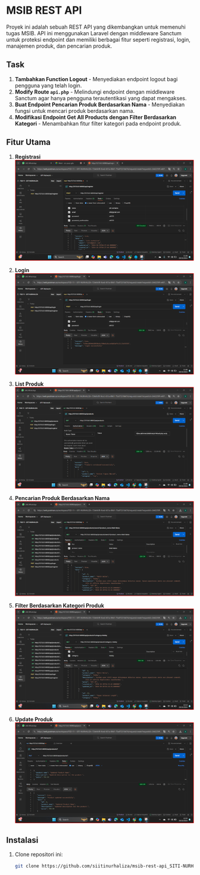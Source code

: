 # MSIB REST API

Proyek ini adalah sebuah REST API yang dikembangkan untuk memenuhi tugas MSIB. API ini menggunakan Laravel dengan middleware Sanctum untuk proteksi endpoint dan memiliki berbagai fitur seperti registrasi, login, manajemen produk, dan pencarian produk.

## Task

1. **Tambahkan Function Logout** - Menyediakan endpoint logout bagi pengguna yang telah login.
2. **Modify Route `api.php`** - Melindungi endpoint dengan middleware Sanctum agar hanya pengguna terautentikasi yang dapat mengakses.
3. **Buat Endpoint Pencarian Produk Berdasarkan Nama** - Menyediakan fungsi untuk mencari produk berdasarkan nama.
4. **Modifikasi Endpoint Get All Products dengan Filter Berdasarkan Kategori** - Menambahkan fitur filter kategori pada endpoint produk.

## Fitur Utama

1. **Registrasi**  
   ![REGISTER](https://github.com/siitinurhaliza/msib-rest-api_SITI-NURHALIZA/blob/master/public/img/Register.png)

2. **Login**  
   ![LOGIN](https://github.com/siitinurhaliza/msib-rest-api_SITI-NURHALIZA/blob/master/public/img/Login.png)

3. **List Produk**  
   ![LIST PRODUK](https://github.com/siitinurhaliza/msib-rest-api_SITI-NURHALIZA/blob/master/public/img/List%20Produk.png)

4. **Pencarian Produk Berdasarkan Nama**  
   ![SEARCH PRODUK](https://github.com/siitinurhaliza/msib-rest-api_SITI-NURHALIZA/blob/master/public/img/Search%20Product.png)

5. **Filter Berdasarkan Kategori Produk**  
   ![FILTER BY CATEGORY](https://github.com/siitinurhaliza/msib-rest-api_SITI-NURHALIZA/blob/master/public/img/filter%20by%20product%20category%20.png)

6. **Update Produk**  
   ![UPDATE](https://github.com/siitinurhaliza/msib-rest-api_SITI-NURHALIZA/blob/master/public/img/Update.png)

## Instalasi

1. Clone repositori ini:
   ```bash
   git clone https://github.com/siitinurhaliza/msib-rest-api_SITI-NURHALIZA.git
